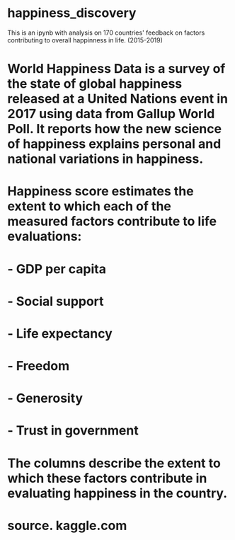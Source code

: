 # happiness_discovery
This is an ipynb with analysis on 170 countries' feedback on factors contributing to overall happinness in life. (2015-2019)

# World Happiness Data is a survey of the state of global happiness released at a United Nations event in 2017 using data from Gallup World Poll. It reports how the new science of happiness explains personal and national variations in happiness.

# Happiness score estimates the extent to which each of the measured factors contribute to life evaluations:

# - GDP per capita
# - Social support 
# - Life expectancy
# - Freedom 
# - Generosity
# - Trust in government

# The columns describe the extent to which these factors contribute in evaluating happiness in the country.

# source. kaggle.com
